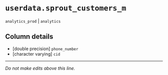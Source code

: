 # `userdata.sprout_customers_m`
`analytics_prod` | `analytics`

## Column details
* [double precision] `phone_number`
* [character varying] `cid`

-------------------------------------------------------------------------------
*Do not make edits above this line.*
